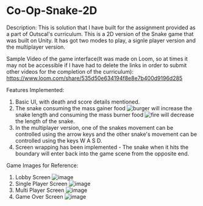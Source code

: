 # Co-Op-Snake-2D

Description: This is solution that I have built for the assignment provided as a part of Outscal's curriculum. This is a 2D version of the Snake game that was built on Unity. It has got two modes to play, a signle player version and  the multiplayer version. 

Sample Video of the game interface(It was made on Loom, so at times it may not be accessible if I have had to delete the links in order to submit other videos for the completion of the curriculum):
https://www.loom.com/share/535d50e634194f8e8e7b400d9196d285


Features Implemented:
1. Basic UI, with death and score details mentioned.
2. The snake consuming the mass gainer food ![burger](https://github.com/AnukulPK/Co-Op-Snake-2D/assets/39963783/d6cbe048-2a16-4d85-9a77-01533bb63355) will increase the snake length and consuming the mass burner food ![fire](https://github.com/AnukulPK/Co-Op-Snake-2D/assets/39963783/b6c4bfe4-3361-46c0-b6e5-6d7dbaa405e8) will decrease the length of the snake.
3. In the multiplayer version, one of the snakes movement can be controlled using the arrow keys and the other snake's movement can be controlled using the keys W A S D.
4. Screen wrapping has been implemented - The snake when it hits the boundary will enter back into the game scene from the opposite end.

Game Images for Reference:

1. Lobby Screen
   ![image](https://github.com/AnukulPK/Co-Op-Snake-2D/assets/39963783/eb6de263-5f41-4817-9d0a-c3e17474a94b)
2. Single Player Screen
   ![image](https://github.com/AnukulPK/Co-Op-Snake-2D/assets/39963783/255eaf1b-93bc-48e0-bcf3-c8ee2f6a118c)
3. Multi Player Screen
   ![image](https://github.com/AnukulPK/Co-Op-Snake-2D/assets/39963783/325dc129-47cf-46f2-9794-5e07cc5aeb66)
4. Game Over Screen
   ![image](https://github.com/AnukulPK/Co-Op-Snake-2D/assets/39963783/1ce088f0-09c8-489a-b71c-399cf124d185)





 

